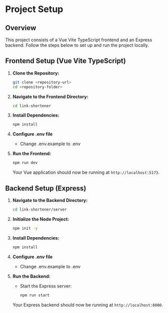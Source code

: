 # Project Setup

## Overview

This project consists of a Vue Vite TypeScript frontend and an Express backend. Follow the steps below to set up and run the project locally.

## Frontend Setup (Vue Vite TypeScript)

1. **Clone the Repository:**

   ```bash
   git clone <repository-url>
   cd <repository-folder>
   ```

2. **Navigate to the Frontend Directory:**

   ```bash
   cd link-shortener
   ```

3. **Install Dependencies:**

   ```bash
   npm install
   ```

4. **Configure .env file**

   - Change .env.example to .env

5. **Run the Frontend:**

   ```bash
   npm run dev
   ```

   Your Vue application should now be running at `http://localhost:5173`.

## Backend Setup (Express)

1. **Navigate to the Backend Directory:**

   ```bash
   cd link-shortener/server
   ```

2. **Initialize the Node Project:**

   ```bash
   npm init -y
   ```

3. **Install Dependencies:**

   ```bash
   npm install
   ```

4. **Configure .env file**

   - Change .env.example to .env

5. **Run the Backend:**

   - Start the Express server:
     ```bash
     npm run start
     ```

   Your Express backend should now be running at `http://localhost:8000`.
